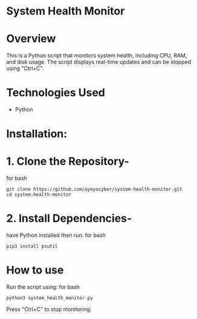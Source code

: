 # System Health Monitor

# Overview
This is a Python script that monitors system health, including CPU, RAM, and disk usage. The script displays real-time updates and can be stopped using "Ctrl+C".

# Technologies Used
- Python


# Installation:

# 1. Clone the Repository-
for bash
```
git clone https://github.com/ayeyocyber/system-health-monitor.git
cd system-health-monitor
```
# 2. Install Dependencies-
have Python installed then run:
for bash
```
pip3 install psutil
```

# How to use
Run the script using:
for bash
```
python3 system_health_monitor.py
```
Press "Ctrl+C" to stop monitoring.
